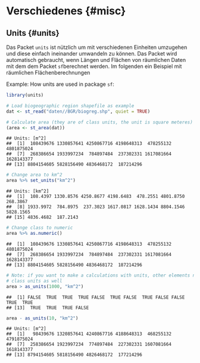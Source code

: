 
# Verschiedenes {#misc}



## Units {#units}

Das Packet `units` ist nützlich um mit verschiedenen Einheiten umzugehen und diese einfach ineinander umwandeln zu können. Das Packet wird automatisch gebraucht, wenn Längen und Flächen von räumlichen Daten mit dem dem Packet `sf`berechnet werden. Im folgenden ein Beispiel mit räumlichen Flächenberechnungen

Example: How units are used in package `sf`:


```r
library(units)

# Load biogeographic region shapefile as example
dat <- st_read("daten//BGR/biogreg.shp", quiet = TRUE)

# Calculate area (they are of class units, the unit is square meteres)
(area <- st_area(dat))
```

```
## Units: [m^2]
##  [1]  108439676 1330857641 4250867716 4198648313  478255132 4801875024
##  [7]  268386654 1933997234  784897484  237302331 1617081664 1628143377
## [13] 8804154605 5828156490 4836468172  187214296
```

```r
# Change area to km^2
area %>% set_units("km^2")
```

```
## Units: [km^2]
##  [1]  108.4397 1330.8576 4250.8677 4198.6483  478.2551 4801.8750  268.3867
##  [8] 1933.9972  784.8975  237.3023 1617.0817 1628.1434 8804.1546 5828.1565
## [15] 4836.4682  187.2143
```

```r
# Change class to numeric
area %>% as.numeric()
```

```
##  [1]  108439676 1330857641 4250867716 4198648313  478255132 4801875024
##  [7]  268386654 1933997234  784897484  237302331 1617081664 1628143377
## [13] 8804154605 5828156490 4836468172  187214296
```

```r
# Note: if you want to make a calculations with units, other elements need to be of 
# class units as well
area > as_units(1000, "km^2")
```

```
##  [1] FALSE  TRUE  TRUE  TRUE FALSE  TRUE FALSE  TRUE FALSE FALSE  TRUE  TRUE
## [13]  TRUE  TRUE  TRUE FALSE
```

```r
area - as_units(10, "km^2")
```

```
## Units: [m^2]
##  [1]   98439676 1320857641 4240867716 4188648313  468255132 4791875024
##  [7]  258386654 1923997234  774897484  227302331 1607081664 1618143377
## [13] 8794154605 5818156490 4826468172  177214296
```


